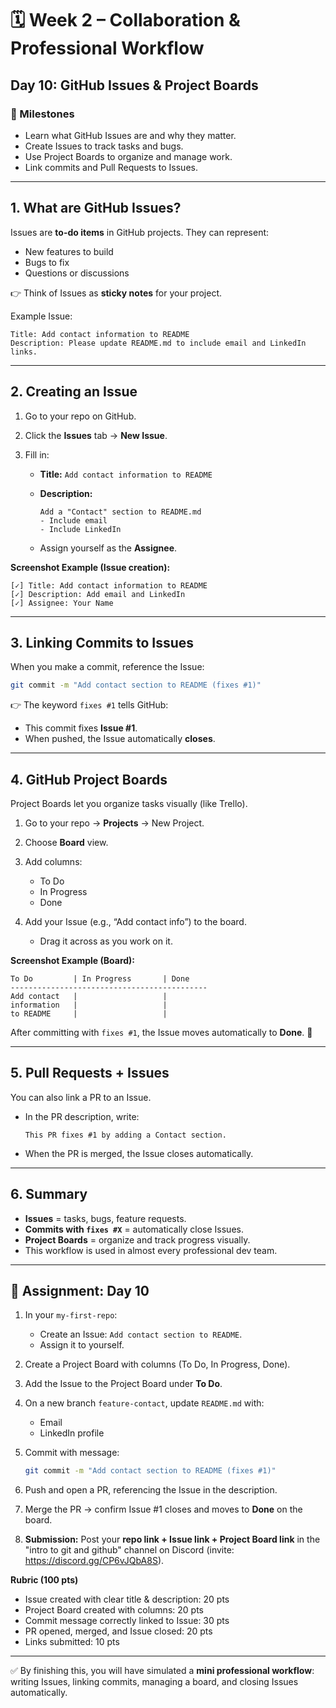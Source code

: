 # 🗓 Week 2 – Collaboration & Professional Workflow

## Day 10: GitHub Issues & Project Boards

### 🎯 Milestones

* Learn what GitHub Issues are and why they matter.
* Create Issues to track tasks and bugs.
* Use Project Boards to organize and manage work.
* Link commits and Pull Requests to Issues.

---

## 1. What are GitHub Issues?

Issues are **to-do items** in GitHub projects. They can represent:

* New features to build
* Bugs to fix
* Questions or discussions

👉 Think of Issues as **sticky notes** for your project.

Example Issue:

```
Title: Add contact information to README
Description: Please update README.md to include email and LinkedIn links.
```

---

## 2. Creating an Issue

1. Go to your repo on GitHub.
2. Click the **Issues** tab → **New Issue**.
3. Fill in:

   * **Title:** `Add contact information to README`
   * **Description:**

     ```
     Add a "Contact" section to README.md
     - Include email
     - Include LinkedIn
     ```
   * Assign yourself as the **Assignee**.

**Screenshot Example (Issue creation):**

```
[✓] Title: Add contact information to README
[✓] Description: Add email and LinkedIn
[✓] Assignee: Your Name
```

---

## 3. Linking Commits to Issues

When you make a commit, reference the Issue:

```bash
git commit -m "Add contact section to README (fixes #1)"
```

👉 The keyword `fixes #1` tells GitHub:

* This commit fixes **Issue #1**.
* When pushed, the Issue automatically **closes**.

---

## 4. GitHub Project Boards

Project Boards let you organize tasks visually (like Trello).

1. Go to your repo → **Projects** → New Project.
2. Choose **Board** view.
3. Add columns:

   * To Do
   * In Progress
   * Done
4. Add your Issue (e.g., “Add contact info”) to the board.

   * Drag it across as you work on it.

**Screenshot Example (Board):**

```
To Do         | In Progress       | Done
--------------------------------------------
Add contact   |                   | 
information   |                   |
to README     |                   |
```

After committing with `fixes #1`, the Issue moves automatically to **Done**. 🎉

---

## 5. Pull Requests + Issues

You can also link a PR to an Issue.

* In the PR description, write:

  ```
  This PR fixes #1 by adding a Contact section.
  ```
* When the PR is merged, the Issue closes automatically.

---

## 6. Summary

* **Issues** = tasks, bugs, feature requests.
* **Commits with `fixes #X`** = automatically close Issues.
* **Project Boards** = organize and track progress visually.
* This workflow is used in almost every professional dev team.

---

## 📝 Assignment: Day 10

1. In your `my-first-repo`:

   * Create an Issue: `Add contact section to README`.
   * Assign it to yourself.
2. Create a Project Board with columns (To Do, In Progress, Done).
3. Add the Issue to the Project Board under **To Do**.
4. On a new branch `feature-contact`, update `README.md` with:

   * Email
   * LinkedIn profile
5. Commit with message:

   ```bash
   git commit -m "Add contact section to README (fixes #1)"
   ```
6. Push and open a PR, referencing the Issue in the description.
7. Merge the PR → confirm Issue #1 closes and moves to **Done** on the board.
8. **Submission:** Post your **repo link + Issue link + Project Board link** in the "intro to git and github" channel on Discord (invite: https://discord.gg/CP6vJQbA8S).

**Rubric (100 pts)**

* Issue created with clear title & description: 20 pts
* Project Board created with columns: 20 pts
* Commit message correctly linked to Issue: 30 pts
* PR opened, merged, and Issue closed: 20 pts
* Links submitted: 10 pts

---

✅ By finishing this, you will have simulated a **mini professional workflow**: writing Issues, linking commits, managing a board, and closing Issues automatically.